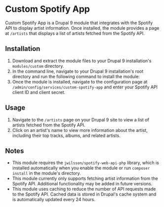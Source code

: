 # Custom Spotify App

Custom Spotify App is a Drupal 9 module that integrates with the Spotify API to display artist information. Once installed, the module provides a page at `/artists` that displays a list of artists fetched from the Spotify API.

## Installation

1. Download and extract the module files to your Drupal 9 installation's `modules/custom` directory.
2. In the command line, navigate to your Drupal 9 installation's root directory and run the following command to install the module:
3. Once the module is installed, navigate to the configuration page at `/admin/config/services/custom-spotify-app` and enter your Spotify API client ID and client secret.

## Usage

1. Navigate to the `/artists` page on your Drupal 9 site to view a list of artists fetched from the Spotify API.
2. Click on an artist's name to view more information about the artist, including their top tracks, albums, and related artists.

## Notes

- This module requires the `jwilsson/spotify-web-api-php` library, which is installed automatically when you enable the module or run `composer install` in the module's directory.
- This module currently only supports fetching artist information from the Spotify API. Additional functionality may be added in future versions.
- This module uses caching to reduce the number of API requests made to the Spotify API. Cached data is stored in Drupal's cache system and is automatically updated every 24 hours.


